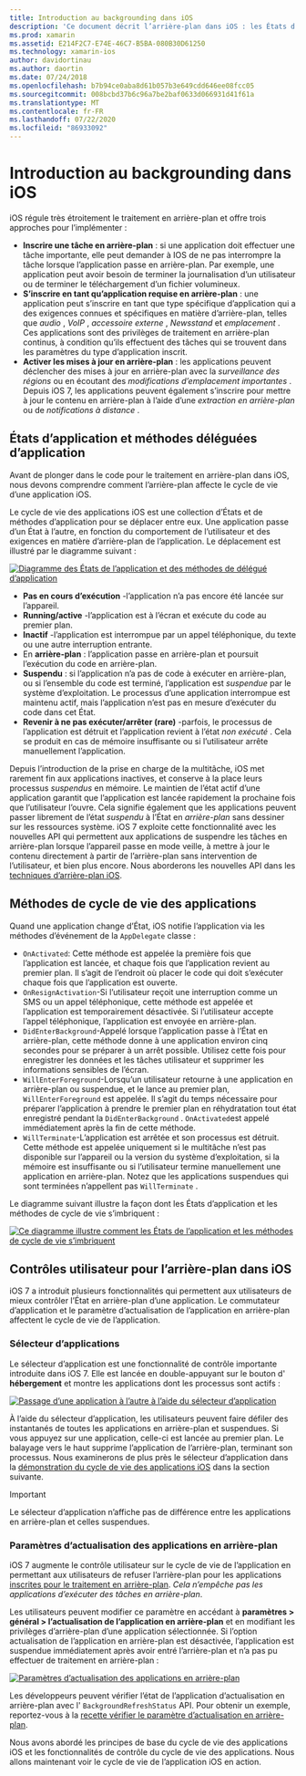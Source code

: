 ```yaml
---
title: Introduction au backgrounding dans iOS
description: 'Ce document décrit l’arrière-plan dans iOS : les États d’application, les méthodes de cycle de vie des applications et l’actualisation des applications en arrière-plan.'
ms.prod: xamarin
ms.assetid: E214F2C7-E74E-46C7-B5BA-080B30D61250
ms.technology: xamarin-ios
author: davidortinau
ms.author: daortin
ms.date: 07/24/2018
ms.openlocfilehash: b7b94ce0aba8d61b057b3e649cdd646ee08fcc05
ms.sourcegitcommit: 008bcbd37b6c96a7be2baf0633d066931d41f61a
ms.translationtype: MT
ms.contentlocale: fr-FR
ms.lasthandoff: 07/22/2020
ms.locfileid: "86933092"
---
```

# <a name="introduction-to-backgrounding-in-ios"></a>Introduction au backgrounding dans iOS

iOS régule très étroitement le traitement en arrière-plan et offre trois approches pour l’implémenter :

- **Inscrire une tâche en arrière-plan** : si une application doit effectuer une tâche importante, elle peut demander à IOS de ne pas interrompre la tâche lorsque l’application passe en arrière-plan. Par exemple, une application peut avoir besoin de terminer la journalisation d’un utilisateur ou de terminer le téléchargement d’un fichier volumineux.
- **S’inscrire en tant qu’application requise en arrière-plan** : une application peut s’inscrire en tant que type spécifique d’application qui a des exigences connues et spécifiques en matière d’arrière-plan, telles que *audio* , *VoIP* , *accessoire externe* , *Newsstand* et *emplacement* . Ces applications sont des privilèges de traitement en arrière-plan continus, à condition qu’ils effectuent des tâches qui se trouvent dans les paramètres du type d’application inscrit.
- **Activer les mises à jour en arrière-plan** : les applications peuvent déclencher des mises à jour en arrière-plan avec la *surveillance des régions* ou en écoutant des *modifications d’emplacement importantes* . Depuis iOS 7, les applications peuvent également s’inscrire pour mettre à jour le contenu en arrière-plan à l’aide d’une *extraction en arrière-plan* ou de *notifications à distance* .

## <a name="application-states-and-application-delegate-methods"></a>États d’application et méthodes déléguées d’application

Avant de plonger dans le code pour le traitement en arrière-plan dans iOS, nous devons comprendre comment l’arrière-plan affecte le cycle de vie d’une application iOS.

Le cycle de vie des applications iOS est une collection d’États et de méthodes d’application pour se déplacer entre eux. Une application passe d’un État à l’autre, en fonction du comportement de l’utilisateur et des exigences en matière d’arrière-plan de l’application. Le déplacement est illustré par le diagramme suivant :

 [![Diagramme des États de l’application et des méthodes de délégué d’application](introduction-to-backgrounding-in-ios-images/applicationlifecycle-.png)](introduction-to-backgrounding-in-ios-images/applicationlifecycle-.png#lightbox)

- **Pas en cours d’exécution** -l’application n’a pas encore été lancée sur l’appareil.
- **Running/active** -l’application est à l’écran et exécute du code au premier plan.
- **Inactif** -l’application est interrompue par un appel téléphonique, du texte ou une autre interruption entrante.
- En **arrière-plan** : l’application passe en arrière-plan et poursuit l’exécution du code en arrière-plan.
- **Suspendu** : si l’application n’a pas de code à exécuter en arrière-plan, ou si l’ensemble du code est terminé, l’application est *suspendue* par le système d’exploitation. Le processus d’une application interrompue est maintenu actif, mais l’application n’est pas en mesure d’exécuter du code dans cet État.
- **Revenir à ne pas exécuter/arrêter (rare)** -parfois, le processus de l’application est détruit et l’application revient à l’état *non exécuté* . Cela se produit en cas de mémoire insuffisante ou si l’utilisateur arrête manuellement l’application.

Depuis l’introduction de la prise en charge de la multitâche, iOS met rarement fin aux applications inactives, et conserve à la place leurs processus *suspendus* en mémoire. Le maintien de l’état actif d’une application garantit que l’application est lancée rapidement la prochaine fois que l’utilisateur l’ouvre. Cela signifie également que les applications peuvent passer librement de l’état *suspendu* à l’État en *arrière-plan* sans dessiner sur les ressources système. iOS 7 exploite cette fonctionnalité avec les nouvelles API qui permettent aux applications de suspendre les tâches en arrière-plan lorsque l’appareil passe en mode veille, à mettre à jour le contenu directement à partir de l’arrière-plan sans intervention de l’utilisateur, et bien plus encore. Nous aborderons les nouvelles API dans les [techniques d’arrière-plan iOS](~/ios/app-fundamentals/backgrounding/ios-backgrounding-techniques/index.md).

## <a name="application-lifecycle-methods"></a>Méthodes de cycle de vie des applications

Quand une application change d’État, iOS notifie l’application via les méthodes d’événement de la `AppDelegate` classe :

- `OnActivated`: Cette méthode est appelée la première fois que l’application est lancée, et chaque fois que l’application revient au premier plan. Il s’agit de l’endroit où placer le code qui doit s’exécuter chaque fois que l’application est ouverte.
- `OnResignActivation`-Si l’utilisateur reçoit une interruption comme un SMS ou un appel téléphonique, cette méthode est appelée et l’application est temporairement désactivée. Si l’utilisateur accepte l’appel téléphonique, l’application est envoyée en arrière-plan.
- `DidEnterBackground`-Appelé lorsque l’application passe à l’État en arrière-plan, cette méthode donne à une application environ cinq secondes pour se préparer à un arrêt possible. Utilisez cette fois pour enregistrer les données et les tâches utilisateur et supprimer les informations sensibles de l’écran.
- `WillEnterForeground`-Lorsqu’un utilisateur retourne à une application en arrière-plan ou suspendue, et le lance au premier plan, `WillEnterForeground` est appelée. Il s’agit du temps nécessaire pour préparer l’application à prendre le premier plan en réhydratation tout état enregistré pendant la `DidEnterBackground` .  `OnActivated`est appelé immédiatement après la fin de cette méthode.
- `WillTerminate`-L’application est arrêtée et son processus est détruit. Cette méthode est appelée uniquement si le multitâche n’est pas disponible sur l’appareil ou la version du système d’exploitation, si la mémoire est insuffisante ou si l’utilisateur termine manuellement une application en arrière-plan. Notez que les applications suspendues qui sont terminées n’appellent pas `WillTerminate` .

Le diagramme suivant illustre la façon dont les États d’application et les méthodes de cycle de vie s’imbriquent :

 [![Ce diagramme illustre comment les États de l’application et les méthodes de cycle de vie s’imbriquent](introduction-to-backgrounding-in-ios-images/image2.png)](introduction-to-backgrounding-in-ios-images/image2.png#lightbox)

## <a name="user-controls-for-backgrounding-in-ios"></a>Contrôles utilisateur pour l’arrière-plan dans iOS

iOS 7 a introduit plusieurs fonctionnalités qui permettent aux utilisateurs de mieux contrôler l’État en arrière-plan d’une application. Le commutateur d’application et le paramètre d’actualisation de l’application en arrière-plan affectent le cycle de vie de l’application.

### <a name="app-switcher"></a>Sélecteur d’applications

Le sélecteur d’application est une fonctionnalité de contrôle importante introduite dans iOS 7. Elle est lancée en double-appuyant sur le bouton d' **hébergement** et montre les applications dont les processus sont actifs :

 [![Passage d’une application à l’autre à l’aide du sélecteur d’application](introduction-to-backgrounding-in-ios-images/app-switcher-.png)](introduction-to-backgrounding-in-ios-images/app-switcher-.png#lightbox)

À l’aide du sélecteur d’application, les utilisateurs peuvent faire défiler des instantanés de toutes les applications en arrière-plan et suspendues. Si vous appuyez sur une application, celle-ci est lancée au premier plan. Le balayage vers le haut supprime l’application de l’arrière-plan, terminant son processus. Nous examinerons de plus près le sélecteur d’application dans la [démonstration du cycle de vie des applications iOS](~/ios/app-fundamentals/backgrounding/application-lifecycle-demo.md) dans la section suivante.

> [!IMPORTANT]
> Le sélecteur d’application n’affiche pas de différence entre les applications en arrière-plan et celles suspendues.

### <a name="background-app-refresh-settings"></a>Paramètres d’actualisation des applications en arrière-plan

iOS 7 augmente le contrôle utilisateur sur le cycle de vie de l’application en permettant aux utilisateurs de refuser l’arrière-plan pour les applications [inscrites pour le traitement en arrière-plan](~/ios/app-fundamentals/backgrounding/ios-backgrounding-techniques/registering-applications-to-run-in-background.md). *Cela n’empêche pas les applications d’exécuter des tâches en arrière-plan*.

Les utilisateurs peuvent modifier ce paramètre en accédant à **paramètres > général > l’actualisation de l’application en arrière-plan** et en modifiant les privilèges d’arrière-plan d’une application sélectionnée. Si l’option actualisation de l’application en arrière-plan est désactivée, l’application est suspendue immédiatement après avoir entré l’arrière-plan et n’a pas pu effectuer de traitement en arrière-plan :

 [![Paramètres d’actualisation des applications en arrière-plan](introduction-to-backgrounding-in-ios-images/settings-.png)](introduction-to-backgrounding-in-ios-images/settings-.png#lightbox)

Les développeurs peuvent vérifier l’état de l’application d’actualisation en arrière-plan avec l' `BackgroundRefreshStatus` API. Pour obtenir un exemple, reportez-vous à la [recette vérifier le paramètre d’actualisation en arrière-plan](https://github.com/xamarin/recipes/tree/master/Recipes/ios/multitasking/check_background_refresh_setting).

Nous avons abordé les principes de base du cycle de vie des applications iOS et les fonctionnalités de contrôle du cycle de vie des applications. Nous allons maintenant voir le cycle de vie de l’application iOS en action.
